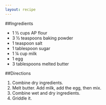 ```yaml
---
layout: recipe
---
```


##Ingredients

- 1 &frac12; cups AP flour
- 3 &frac12; teaspoons baking powder
- 1 teaspoon salt
- 1 tablespoon sugar
- 1 &frac14; cup milk
- 1 egg
- 3 tablespoons melted butter

##Directions

1. Combine dry ingredients.
2. Melt butter. Add milk, add the egg, then mix.
3. Combine wet and dry ingredients.
4. Griddle it.